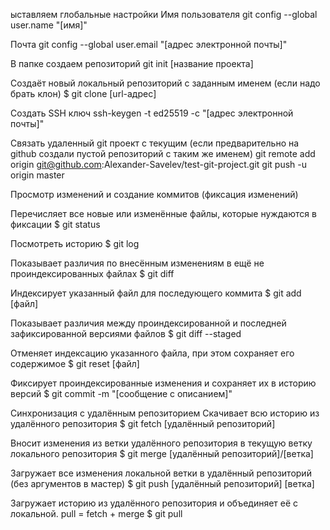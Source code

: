 ыставляем глобальные настройки
Имя пользователя
git config --global user.name "[имя]"

Почта
git config --global user.email "[адрес электронной почты]"

В папке создаем репозиторий
git init [название проекта]

Создаёт новый локальный репозиторий с заданным именем (если надо брать клон)
$ git clone [url-адрес]

Создать SSH ключ
ssh-keygen -t ed25519 -c "[адрес электронной почты]"

Связать удаленный git проект с текущим (если предварительно на github создали пустой репозиторий с таким же именем)
git remote add origin git@github.com:Alexander-Savelev/test-git-project.git
git push -u origin master



Просмотр изменений и создание коммитов (фиксация изменений)

Перечисляет все новые или изменённые файлы, которые нуждаются в фиксации
$ git status

Посмотреть историю
$ git log

Показывает различия по внесённым изменениям в ещё не проиндексированных файлах
$ git diff

Индексирует указанный файл для последующего коммита
$ git add [файл]

Показывает различия между проиндексированной и последней зафиксированной версиями файлов
$ git diff --staged


Отменяет индексацию указанного файла, при этом сохраняет его содержимое
$ git reset [файл]

Фиксирует проиндексированные изменения и сохраняет их в историю версий
$ git commit -m "[сообщение с описанием]"

Синхронизация с удалённым репозиторием
Скачивает всю историю из удалённого репозитория
$ git fetch [удалённый репозиторий]

Вносит изменения из ветки удалённого репозитория в текущую ветку локального репозитория
$ git merge [удалённый репозиторий]/[ветка]


Загружает все изменения локальной ветки в удалённый репозиторий (без аргументов в мастер)
$ git push [удалённый репозиторий] [ветка]

Загружает историю из удалённого репозитория и объединяет её с локальной. pull = fetch + merge
$ git pull
